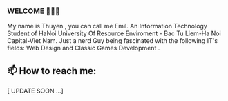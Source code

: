 ### WELCOME 👋👋👋
My name is Thuyen , you can call me Emil. An Information Technology Student of HaNoi University Of Resource Enviroment - Bac Tu Liem-Ha Noi Capital-Viet Nam. Just a nerd Guy being fascinated with the following IT's fields: Web Design and Classic Games Development  .<br>
## 📫 How to reach me: 


[ UPDATE SOON ...]






